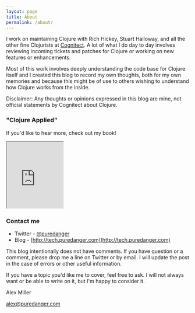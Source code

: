 ```yaml
---
layout: page
title: About
permalink: /about/
---
```


I work on maintaining Clojure with Rich Hickey, Stuart Halloway, and all the other fine 
Clojurists at [Cognitect](http://cognitect.com). A lot of what I do day to day involves
reviewing incoming tickets and patches for Clojure or working on new features or
enhancements. 

Most of this work involves deeply understanding the code base for Clojure itself and I
created this blog to record my own thoughts, both for my own memories and because
this might be of use to others wishing to understand how Clojure works from the inside.

Disclaimer: Any thoughts or opinions expressed in this blog are mine, not official
statements by Cognitect about Clojure. 

### "Clojure Applied"

If you'd like to hear more, check out my book!

<iframe border="0px" height="182px" seamless="true" src="https://pragprog.com/products/buy_now_insert/vmclojeco" width="155px">
Buy Now
</iframe>

### Contact me

- Twitter - [@puredanger](http://twitter.com/puredanger)
- Blog - [http://tech.puredanger.com](http://tech.puredanger.com)

This blog intentionally does not have comments. If you have question or a comment, please
drop me a line on Twitter or by email. I will update the post in the case of errors or
other useful information.

If you have a topic you'd like me to cover, feel free to ask. I will not always want or be
able to write on it, but I'm happy to consider it.

Alex Miller

[alex@puredanger.com](mailto:alex@puredanger.com)
